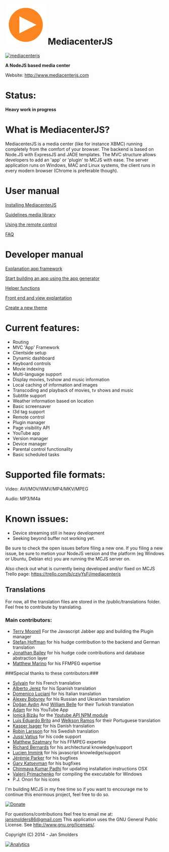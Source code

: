 ![logo](/public/core/css/img/logo.png) MediacenterJS
=============

[![mediacenterjs](http://mediacenterjs.com/global/images/screen1.png)](http://www.mediacenterjs.com)

__A NodeJS based media center__ 

Website: http://www.mediacenterjs.com 

Status: 
=======

__Heavy work in progress__

What is MediacenterJS?
=========================

MediacenterJS is a media center (like for instance XBMC) running completely from the comfort of your browser.
The backend is based on Node.JS with ExpressJS and JADE templates. 
The MVC structure allows developers to add an 'app' or 'plugin' to MCJS with ease. 
The server application runs on Windows, MAC and Linux systems, the client runs in every modern browser (Chrome is preferable though).

# User manual

[Installing MediacenterJS](https://github.com/jansmolders86/mediacenterjs/wiki/User-manual:---installing-MediacenterJS)

[Guidelines media library](https://github.com/jansmolders86/mediacenterjs/wiki/User-manual:-Guidelines-media-library)

[Using the remote control](https://github.com/jansmolders86/mediacenterjs/wiki/User-Manual:-Using-the-remote-control)

[FAQ](https://github.com/jansmolders86/mediacenterjs/wiki/User-manual:-FAQ)

# Developer manual

[Explanation app framework](https://github.com/jansmolders86/mediacenterjs/wiki/Developer-manual:-app-framework)

[Start building an app using the app generator](https://github.com/jansmolders86/mediacenterjs/wiki/Developer-manual:-Start-building-an-app-using-the-app-generator)

[Helper functions](https://github.com/jansmolders86/mediacenterjs/wiki/Developer-manual:-Helper-functions)

[Front end and view explantation](https://github.com/jansmolders86/mediacenterjs/wiki/Developer-manual:--front-end-and-view-explanation)

[Create a new theme](https://github.com/jansmolders86/mediacenterjs/wiki/Developer-manual:-Themes)

Current features:
===========

* Routing
* MVC 'App' Framework
* Clientside setup
* Dynamic dashboard
* Keyboard controls
* Movie indexing
* Multi-language support
* Display movies, tvshow and music information 
* Local caching of information and images
* Transcoding and playback of movies, tv shows and music
* Subtitle support
* Weather information based on location
* Basic screensaver
* I3d tag support
* Remote control
* Plugin manager
* Page visibility API
* YouTube app
* Version manager
* Device manager
* Parental control functionality
* Basic scheduled tasks

Supported file formats:
==================
Video: AVI/MOV/WMV/MP4/MKV/MPEG

Audio: MP3/M4a 

Known issues:
==================

* Device streaming still in heavy development
* Seeking beyond buffer not working yet.

Be sure to check the open issues before filing a new one.
If you filing a new issue, be sure to metion your NodeJS version and the platform (eg Windows or Ubuntu, Debian etc) you are running the MCJS server on.

Also check out what is currently being developed and/or fixed on MCJS Trello page: https://trello.com/b/czjyYsFi/mediacenterjs

Translations
-------------
For now, all the translation files are stored in the /public/translations folder.
Feel free to contribute by translating.

### Main contributors: ###

* [Terry MooreII](https://github.com/TerryMooreII) For the Javascript Jabber app and building the Plugin manager
* [Stefan Hoffman](https://github.com/hoffi) for his hudge contribution to the backend and German translation 
* [Jonathan Bailey](https://github.com/Jon889) for his hudge code contributions and database abstraction layer
* [Matthew Marino](https://github.com/Karnith) for his FFMPEG expertise

###Special thanks to these contributors:###


* [Sylvain](https://github.com/flyinva) for his French translation
* [Alberto Jerez](https://github.com/ajerez)  for his Spanish translation
* [Domenico Luciani](https://github.com/dlion) for his Italian translation
* [Alexey Bobyrev](https://github.com/sfate) for his Russian and Ukrainian translation
* [Doğan Aydın](https://github.com/doganaydin) And [William Belle](https://github.com/williambelle) for their Turkish translation
* [Adam](https://github.com/brutalhonesty) for his YouTube App
* [Ionică Bizău](https://github.com/IonicaBizau) for the [Youtube API NPM module](https://github.com/IonicaBizau/youtube-api)
* [Luis Eduardo Brito](https://github.com/luiseduardobrito) and [Welkson Ramos](https://github.com/welksonramos) for their Portuguese translation
* [Kasper Isager](https://github.com/kasperisager) for his Danish translation
* [Robin Larsson](https://github.com/TankMasterRL) for his Swedish translation
* [Jussi Vatjus](https://github.com/jupe) for his code support
* [Matthew Szatmary](https://github.com/szatmary) for his FFMPEG expertise
* [Richard Bernards](https://github.com/RichardBernards) for his architectural knowledge/support
* [Lucien Immink](https://github.com/lucienimmink) for his javascript knowledge/support
* [Jérémie Parker](https://github.com/p-j) for his bugfixes
* [Gary Katsevman](https://github.com/gkatsev) for his bugfixes
* [Chinmaya Kumar Padhi](https://github.com/chinmayapadhi) for updating installation instructions OSX
* [Valerij Primachenko](https://github.com/vprimachenko) for compiling the executable for Windows
* P.J. Onori for his icons

I'm building MCJS in my free time so if you want to encourage me to continue this enormous project, feel free to do so.

[![Donate](http://www.mediacenterjs.com/global/images/github/donate-paypal.jpg)](https://www.paypal.com/cgi-bin/webscr?cmd=_s-xclick&hosted_button_id=DHV3M4SST8C5L)

For questions/contributions feel free to email me at: jansmolders86@gmail.com
This application uses the GNU General Public License. See <http://www.gnu.org/licenses/>.

Copyright (C) 2014 - Jan Smolders

[![Analytics](https://ga-beacon.appspot.com/UA-49988223-1/mediacenterjs/index)](https://github.com/igrigorik/ga-beacon)
